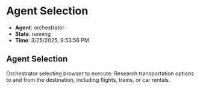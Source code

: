 # Agent Selection

- **Agent**: orchestrator
- **State**: running
- **Time**: 3/25/2025, 9:53:56 PM

## Agent Selection

Orchestrator selecting browser to execute: Research transportation options to and from the destination, including flights, trains, or car rentals.

